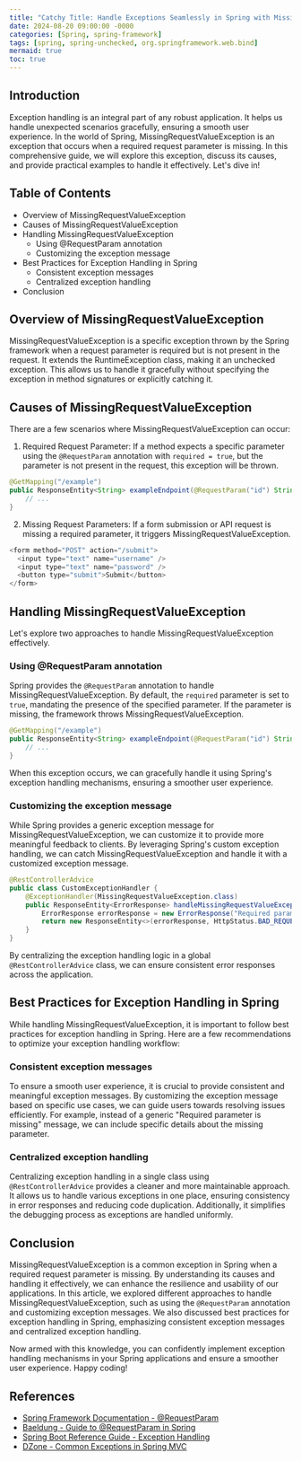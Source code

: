 ```yaml
---
title: "Catchy Title: Handle Exceptions Seamlessly in Spring with MissingRequestValueException"
date: 2024-08-20 09:00:00 -0000
categories: [Spring, spring-framework]
tags: [spring, spring-unchecked, org.springframework.web.bind]
mermaid: true
toc: true
---
```



## Introduction
Exception handling is an integral part of any robust application. It helps us handle unexpected scenarios gracefully, ensuring a smooth user experience. In the world of Spring, MissingRequestValueException is an exception that occurs when a required request parameter is missing. In this comprehensive guide, we will explore this exception, discuss its causes, and provide practical examples to handle it effectively. Let's dive in!

## Table of Contents
- Overview of MissingRequestValueException
- Causes of MissingRequestValueException
- Handling MissingRequestValueException
   - Using @RequestParam annotation
   - Customizing the exception message
- Best Practices for Exception Handling in Spring
   - Consistent exception messages
   - Centralized exception handling
- Conclusion

## Overview of MissingRequestValueException
MissingRequestValueException is a specific exception thrown by the Spring framework when a request parameter is required but is not present in the request. It extends the RuntimeException class, making it an unchecked exception. This allows us to handle it gracefully without specifying the exception in method signatures or explicitly catching it.

## Causes of MissingRequestValueException
There are a few scenarios where MissingRequestValueException can occur:
1. Required Request Parameter: If a method expects a specific parameter using the `@RequestParam` annotation with `required = true`, but the parameter is not present in the request, this exception will be thrown.

```java
@GetMapping("/example")
public ResponseEntity<String> exampleEndpoint(@RequestParam("id") String id) {
    // ...
}
```

2. Missing Request Parameters: If a form submission or API request is missing a required parameter, it triggers MissingRequestValueException.

```java
<form method="POST" action="/submit">
  <input type="text" name="username" />
  <input type="text" name="password" />
  <button type="submit">Submit</button>
</form>
```

## Handling MissingRequestValueException
Let's explore two approaches to handle MissingRequestValueException effectively.

### Using @RequestParam annotation
Spring provides the `@RequestParam` annotation to handle MissingRequestValueException. By default, the `required` parameter is set to `true`, mandating the presence of the specified parameter. If the parameter is missing, the framework throws MissingRequestValueException.

```java
@GetMapping("/example")
public ResponseEntity<String> exampleEndpoint(@RequestParam("id") String id) {
    // ...
}
```

When this exception occurs, we can gracefully handle it using Spring's exception handling mechanisms, ensuring a smoother user experience.

### Customizing the exception message
While Spring provides a generic exception message for MissingRequestValueException, we can customize it to provide more meaningful feedback to clients. By leveraging Spring's custom exception handling, we can catch MissingRequestValueException and handle it with a customized exception message.

```java
@RestControllerAdvice
public class CustomExceptionHandler {
    @ExceptionHandler(MissingRequestValueException.class)
    public ResponseEntity<ErrorResponse> handleMissingRequestValueException(MissingRequestValueException ex) {
        ErrorResponse errorResponse = new ErrorResponse("Required parameter is missing.", HttpStatus.BAD_REQUEST);
        return new ResponseEntity<>(errorResponse, HttpStatus.BAD_REQUEST);
    }
}
```

By centralizing the exception handling logic in a global `@RestControllerAdvice` class, we can ensure consistent error responses across the application.

## Best Practices for Exception Handling in Spring
While handling MissingRequestValueException, it is important to follow best practices for exception handling in Spring. Here are a few recommendations to optimize your exception handling workflow:

### Consistent exception messages
To ensure a smooth user experience, it is crucial to provide consistent and meaningful exception messages. By customizing the exception message based on specific use cases, we can guide users towards resolving issues efficiently. For example, instead of a generic "Required parameter is missing" message, we can include specific details about the missing parameter.

### Centralized exception handling
Centralizing exception handling in a single class using `@RestControllerAdvice` provides a cleaner and more maintainable approach. It allows us to handle various exceptions in one place, ensuring consistency in error responses and reducing code duplication. Additionally, it simplifies the debugging process as exceptions are handled uniformly.

## Conclusion
MissingRequestValueException is a common exception in Spring when a required request parameter is missing. By understanding its causes and handling it effectively, we can enhance the resilience and usability of our applications. In this article, we explored different approaches to handle MissingRequestValueException, such as using the `@RequestParam` annotation and customizing exception messages. We also discussed best practices for exception handling in Spring, emphasizing consistent exception messages and centralized exception handling.

Now armed with this knowledge, you can confidently implement exception handling mechanisms in your Spring applications and ensure a smoother user experience. Happy coding!

## References
- [Spring Framework Documentation - @RequestParam](https://docs.spring.io/spring-framework/docs/current/javadoc-api/org/springframework/web/bind/annotation/RequestParam.html)
- [Baeldung - Guide to @RequestParam in Spring](https://www.baeldung.com/spring-request-param)
- [Spring Boot Reference Guide - Exception Handling](https://docs.spring.io/spring-boot/docs/current/reference/html/features.html#features.spring-mvc.error-handling)
- [DZone - Common Exceptions in Spring MVC](https://dzone.com/articles/common-exceptions-in-spring-mvc-and-spring-boot-1)